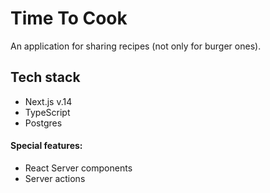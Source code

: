 # Time To Cook

An application for sharing recipes (not only for burger ones).

## Tech stack

- Next.js v.14
- TypeScript
- Postgres

#### Special features:

- React Server components
- Server actions
